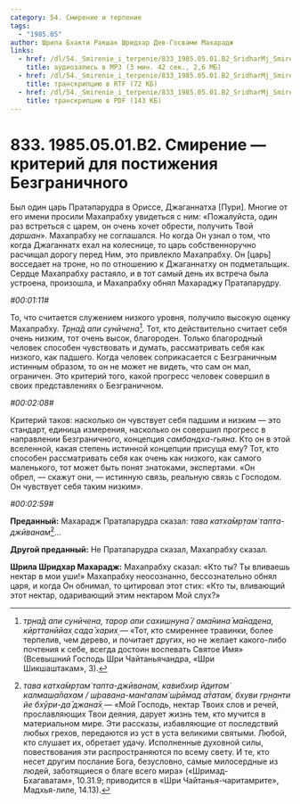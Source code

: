 ```yaml
---
category: 54. Смирение и терпение
tags:
  - "1985.05"
author: Шрила Бхакти Ракшак Шридхар Дев-Госвами Махарадж
links:
  - href: /dl/54._Smirenie_i_terpenie/833_1985.05.01.B2_SridharMj_Smireniye-kriteriy_dlya_postizheniya_Bezgranichnogo.mp3
    title: аудиозапись в MP3 (3 мин. 42 сек., 2,6 МБ)
  - href: /dl/54._Smirenie_i_terpenie/833_1985.05.01.B2_SridharMj_Smireniye-kriteriy_dlya_postizheniya_Bezgranichnogo.rtf
    title: транскрипцию в RTF (72 КБ)
  - href: /dl/54._Smirenie_i_terpenie/833_1985.05.01.B2_SridharMj_Smireniye-kriteriy_dlya_postizheniya_Bezgranichnogo.pdf
    title: транскрипцию в PDF (143 КБ)
---
```


# 833. 1985.05.01.B2. Смирение — критерий для постижения Безграничного

Был один царь Пратапарудра в Ориссе, Джаганнатха [Пури]. Многие от его имени просили Махапрабху увидеться с ним: «Пожалуйста, один раз встреться с царем, он очень хочет обрести, получить Твой *даршан*». Махапрабху не соглашался. Но когда Он узнал о том, что когда Джаганнатх ехал на колеснице, то царь собственноручно расчищал дорогу перед Ним, это привлекло Махапрабху. Он [царь] восседает на троне, но по отношению к Джаганнатху он подметальщик. Сердце Махапрабху растаяло, и в тот самый день их встреча была устроена, произошла, и Махапрабху обнял Махараджу Пратапарудру.

*#00:01:11#*

То, что считается служением низкого уровня, получило высокую оценку Махапрабху. *Тр̣на̄д апи сунӣчена*[^_ftn1]. Тот, кто действительно считает себя очень низким, тот очень высок, благороден. Только благородный человек способен чувствовать и думать, рассматривать себя как низкого, как падшего. Когда человек соприкасается с Безграничным истинным образом, то он не может не видеть, что сам он мал, ограничен. Это критерий того, какой прогресс человек совершил в своих представлениях о Безграничном.

*#00:02:08#*

Критерий таков: насколько он чувствует себя падшим и низким — это стандарт, единица измерения, насколько он совершил прогресс в направлении Безграничного, концепция *самбандха-гьяна*. Кто он в этой вселенной, какая степень истинной концепции присуща ему? Тот, кто способен рассматривать себя как очень как низкого, как самого маленького, тот может быть понят знатоками, экспертами. «Он обрел, — скажут они, — истинную связь, реальную связь с Господом. Он чувствует себя таким низким».

*#00:02:59#*

**Преданный:** Махарадж Пратапарудра сказал: *тава катха̄мр̣там̇ тапта-джӣванам̇*[^_ftn2]…

**Другой преданный:** Не Пратапарудра сказал, Махапрабху сказал.

**Шрила Шридхар Махарадж:** Махапрабху сказал: «Кто ты? Ты вливаешь нектар в мои уши!» Махапрабху неосознанно, бессознательно обнял царя, и когда Он обнимал, то цитировал этот стих: «Кто ты, вливающий этот нектар, одаривающий этим нектаром Мой слух?»



[^_ftn1]: *тр̣на̄д апи сунӣчена, тарор апи сахиш̣н̣уна̄ / ама̄нина̄ ма̄надена, кӣрттанӣйах̣ сада̄ харих̣* — «Тот, кто смиреннее травинки, более терпелив, чем дерево, и почитает других, но не желает какого-либо почтения к себе, всегда достоин воспевать Святое Имя» (Всевышний Господь Шри Чайтаньячандра, «Шри Шикшаштакам», 3).

[^_ftn2]: *тава катха̄мр̣там̇ тапта-джӣванам̇, кавибхир ӣд̣итам̇ калмаш̣а̄пахам / ш́раван̣а-ман̇галам̇ ш́рӣмад а̄татам̇, бхуви гр̣н̣анти йе бхӯри-да̄ джана̄х̣* — «Мой Господь, нектар Твоих слов и речей, прославляющих Твои деяния, дарует жизнь тем, кто мучится в материальном мире. Эти рассказы, избавляющие от последствий любых грехов, передаются из уст в уста великими святыми. Любой, кто слушает их, обретает удачу. Исполненные духовной силы, повествования эти распространяются по всему свету. И те, кто несет другим послание Бога, безусловно, самые милосердные из людей, заботящиеся о благе всего мира» («Шримад-Бхагаватам», 10.31.9; приводится в «Шри Чайтанья-чаритамрите», Мадхья-лиле, 14.13).

